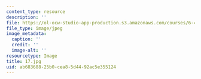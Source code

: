```yaml
---
content_type: resource
description: ''
file: https://ol-ocw-studio-app-production.s3.amazonaws.com/courses/6-451-principles-of-digital-communication-ii-spring-2005/ab68368825b0cea85d4492ac5e355124_17.jpg
file_type: image/jpeg
image_metadata:
  caption: ''
  credit: ''
  image-alt: ''
resourcetype: Image
title: 17.jpg
uid: ab683688-25b0-cea8-5d44-92ac5e355124
---
```

